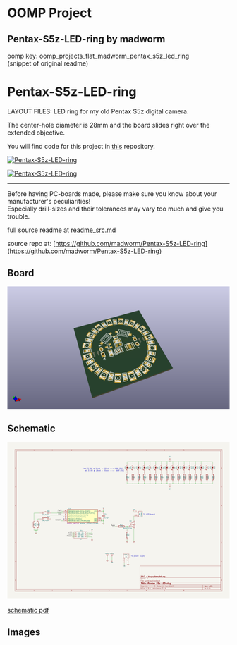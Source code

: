 # OOMP Project  
## Pentax-S5z-LED-ring  by madworm  
  
oomp key: oomp_projects_flat_madworm_pentax_s5z_led_ring  
(snippet of original readme)  
  
  
Pentax-S5z-LED-ring  
===================  
  
LAYOUT FILES: LED ring for my old Pentax S5z digital camera.  
  
The center-hole diameter is 28mm and the board slides right over the extended objective.  
  
You will find code for this project in [this](https://github.com/madworm/ATtiny_projects/tree/master/13/PT4115_PWM) repository.  
  
[![Pentax-S5z-LED-ring](/Docs/pcb.jpg)](/Docs/pcb.jpg)  
  
[![Pentax-S5z-LED-ring](/Docs/lights_on.jpg)](/Docs/lights_on.jpg)  
  
  
---  
  
Before having PC-boards made, please make sure you know about your manufacturer's peculiarities!  
Especially drill-sizes and their tolerances may vary too much and give you trouble.  
  
  
  full source readme at [readme_src.md](readme_src.md)  
  
source repo at: [https://github.com/madworm/Pentax-S5z-LED-ring](https://github.com/madworm/Pentax-S5z-LED-ring)  
## Board  
  
[![working_3d.png](working_3d_600.png)](working_3d.png)  
## Schematic  
  
[![working_schematic.png](working_schematic_600.png)](working_schematic.png)  
  
[schematic pdf](working_schematic.pdf)  
## Images  
